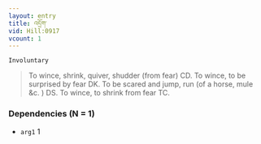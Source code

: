 ```yaml
---
layout: entry
title: འདྲོག་
vid: Hill:0917
vcount: 1
---
```

`Involuntary` 
> To wince, shrink, quiver, shudder (from fear) CD\.
 To wince, to be surprised by fear DK\.
 To be scared and jump, run (of a horse, mule &c\.
) DS\.
 To wince, to shrink from fear TC\.

### Dependencies (N = 1)
* `arg1` 1
